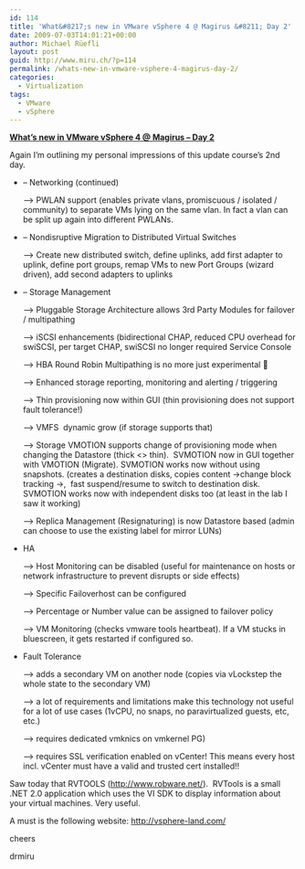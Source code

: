 ```yaml
---
id: 114
title: 'What&#8217;s new in VMware vSphere 4 @ Magirus &#8211; Day 2'
date: 2009-07-03T14:01:21+00:00
author: Michael Rüefli
layout: post
guid: http://www.miru.ch/?p=114
permalink: /whats-new-in-vmware-vsphere-4-magirus-day-2/
categories:
  - Virtualization
tags:
  - VMware
  - vSphere
---
```

**<span style="text-decoration: underline;">What&#8217;s new in VMware vSphere 4 @ Magirus &#8211; Day 2</span>**

Again I&#8217;m outlining my personal impressions of this update course&#8217;s 2nd day.

  * &#8211; Networking (continued)
  
    &#8211;> PWLAN support (enables private vlans, promiscuous / isolated / community) to separate VMs lying on the same vlan. In fact a vlan can be split up again into different PWLANs.
  * &#8211; Nondisruptive Migration to Distributed Virtual Switches
  
    &#8211;> Create new distributed switch, define uplinks, add first adapter to uplink, define port groups, remap VMs to new Port Groups (wizard driven), add second adapters to uplinks
  * &#8211; Storage Management
  
    &#8211;> Pluggable Storage Architecture allows 3rd Party Modules for failover / multipathing
  
    &#8211;> iSCSI enhancements (bidirectional CHAP, reduced CPU overhead for swiSCSI, per target CHAP, swiSCSI no longer required Service Console
  
    &#8211;> HBA Round Robin Multipathing is no more just experimental 🙂
  
    &#8211;> Enhanced storage reporting, monitoring and alerting / triggering
  
    &#8211;> Thin provisioning now within GUI (thin provisioning does not support fault tolerance!)
  
    &#8211;> VMFS  dynamic grow (if storage supports that)
  
    &#8211;> Storage VMOTION supports change of provisioning mode when changing the Datastore (thick <> thin).  SVMOTION now in GUI together with VMOTION (Migrate). SVMOTION works now without using snapshots. (creates a destination disks, copies content ->change block tracking ->,  fast suspend/resume to switch to destination disk. SVMOTION works now with independent disks too (at least in the lab I saw it working)
  
    &#8211;> Replica Management (Resignaturing) is now Datastore based (admin can choose to use the existing label for mirror LUNs)
  * HA
  
    &#8211;> Host Monitoring can be disabled (useful for maintenance on hosts or network infrastructure to prevent disrupts or side effects)
  
    &#8211;> Specific Failoverhost can be configured
  
    &#8211;> Percentage or Number value can be assigned to failover policy
  
    &#8211;> VM Monitoring (checks vmware tools heartbeat). If a VM stucks in bluescreen, it gets restarted if configured so.
  * Fault Tolerance
  
    &#8211;> adds a secondary VM on another node (copies via vLockstep the whole state to the secondary VM)
  
    &#8211;> a lot of requirements and limitations make this technology not useful for a lot of use cases (1vCPU, no snaps, no paravirtualized guests, etc, etc.)
  
    &#8211;> requires dedicated vmknics on vmkernel PG)
  
    &#8211;> requires SSL verification enabled on vCenter! This means every host incl. vCenter must have a valid and trusted cert installed!!

Saw today that RVTOOLS (<http://www.robware.net/>).  RVTools is a small .NET 2.0 application which uses the VI SDK to display information about your virtual machines. Very useful.

A must is the following website: <http://vsphere-land.com/>

cheers

drmiru
